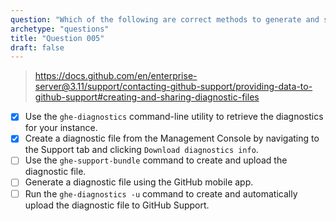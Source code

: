 ```yaml
---
question: "Which of the following are correct methods to generate and share a diagnostic file for GitHub Enterprise Server? (Choose two.)"
archetype: "questions"
title: "Question 005"
draft: false
---
```


> https://docs.github.com/en/enterprise-server@3.11/support/contacting-github-support/providing-data-to-github-support#creating-and-sharing-diagnostic-files
- [x] Use the `ghe-diagnostics` command-line utility to retrieve the diagnostics for your instance.
- [x] Create a diagnostic file from the Management Console by navigating to the Support tab and clicking `Download diagnostics info`.
- [ ] Use the `ghe-support-bundle` command to create and upload the diagnostic file.
- [ ] Generate a diagnostic file using the GitHub mobile app.
- [ ] Run the `ghe-diagnostics -u` command to create and automatically upload the diagnostic file to GitHub Support.
